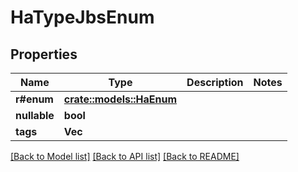 # HaTypeJbsEnum

## Properties

Name | Type | Description | Notes
------------ | ------------- | ------------- | -------------
**r#enum** | [**crate::models::HaEnum**](HA_Enum.md) |  | 
**nullable** | **bool** |  | 
**tags** | **Vec<String>** |  | 

[[Back to Model list]](../README.md#documentation-for-models) [[Back to API list]](../README.md#documentation-for-api-endpoints) [[Back to README]](../README.md)


